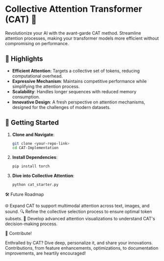 # Collective Attention Transformer (CAT) 🧠

Revolutionize your AI with the avant-garde CAT method. Streamline attention processes, making your transformer models more efficient without compromising on performance.

## 🌟 Highlights

- **Efficient Attention**: Targets a collective set of tokens, reducing computational overhead.
- **Expressive Mechanism**: Maintains competitive performance while simplifying the attention process.
- **Scalability**: Handles longer sequences with reduced memory consumption.
- **Innovative Design**: A fresh perspective on attention mechanisms, designed for the challenges of modern datasets.

## 🚀 Getting Started

1. **Clone and Navigate**:
   ```bash
   git clone <your-repo-link>
   cd CAT-Implementation
2. **Install Dependencies**:
    ```bash
    pip install torch
3. **Dive into Collective Attention**:
   ```bash
   python cat_starter.py
🛠 Future Roadmap

🌐 Expand CAT to support multimodal attention across text, images, and sound.
🔍 Refine the collective selection process to ensure optimal token subsets.
🧪 Develop advanced attention visualizations to understand CAT's decision-making process.

🤝 Contribute!

Enthralled by CAT? Dive deep, personalize it, and share your innovations. Contributions, from feature enhancements, optimizations, to documentation improvements, are heartily encouraged!
